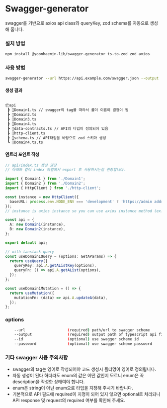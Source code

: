 # Swagger-generator

swagger를 기반으로 axios api class와 queryKey, zod schema를 자동으로 생성해 줍니다.

### 설치 방법

```bash
npm install @yoonhaemin-lib/swagger-generator ts-to-zod zod axios
```

### 사용 방법

```bash
swagger-generator --url https://api.example.com/swagger.json --output ./src/api
```

#### 생성 결과

```bash

📦api
 ┣ 📜Domain1.ts // swagger의 tag를 따라서 폴더 이름이 결정이 됨
 ┣ 📜Domain2.ts
 ┣ 📜Domain3.ts
 ┣ 📜Domain4.ts
 ┣ 📜data-contracts.ts // API의 타입이 정의되어 있음
 ┣ 📜http-client.ts
 ┣ 📜schema.ts // API타입을 바탕으로 zod 스키마 생성
 ┗ 📜Domain4.ts.ts

```

#### 엔트리 포인트 작성

```typescript
// api/index.ts 생성 권장
// 아래와 같이 index 파일에서 export 후 사용하시는걸 권장합니다.

import { Domain1 } from './Domain1';
import { Domain2 } from './Domain2';
import { HttpClient } from './http-client';

const instance = new HttpClient({
  baseURL: process.env.NODE_ENV === 'development' ? 'https://admin address' : 'https://prod address',
});
// instance is axios instance so you can use axios instance method (ex. interceptors)

const api = {
  A: new Domain1(instance),
  B: new Domain2(instance),
};

export default api;
```

```typescript
// with tanstack query
const useDomain1Query = (options: GetAParams) => {
  return useQuery({
    queryKey: api.A.getAListKey(options),
    queryFn: () => api.A.getAList(options),
  });
};

const useDomain1Mutation = () => {
  return useMutation({
    mutationFn: (data) => api.A.updateA(data),
  });
};
```

### options

```bash
    --url                   (required) path/url to swagger scheme
    --output                (required) output path of typescript api file
    --id                    (optional) use swagger scheme id
    --password              (optional) use swagger scheme password
```

### 기타 swagger 사용 주의사항

- swagger의 tag는 영어로 작성되어야 코드 생성시 폴더명이 영어로 정의됩니다.
- 자동 생성이 된다 하더라도 enum의 값은 어떤 값인지 모르니 enum은 꼭 description을 작성한 상태여야 합니다.
- enum은 string이 아닌 enum으로 타입을 지정해 주시기 바랍니다.
- 기본적으로 API 필드에 required이 지정이 되어 있지 않으면 optional로 처리되니 API response 및 request의 required 여부를 확인해 주세요.
